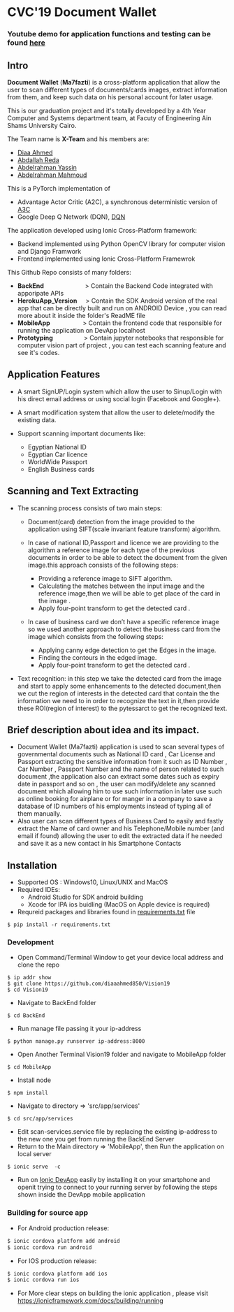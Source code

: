 # CVC'19 Document Wallet

### Youtube demo for application functions and testing can be found [here](https://www.google.com.eg) 

## Intro
**Document Wallet** (**Ma7fazti**) is a cross-platform application that allow the user to scan different types of documents/cards images, extract information from them, and keep such data on his personal account for later usage.

This is our graduation project and it's totally developed by a 4th Year Computer and Systems department team, at Facuty of Engineering Ain Shams University Cairo.

The Team name is **X-Team** and his members are:
- [Diaa Ahmed](https://github.com/diaaahmed850)
- [Abdallah Reda](https://github.com/AbdallahReda)
- [Abdelrahman Yassin](https://github.com/AbdelrahmanYassin)
- [Abdelrahman Mahmoud](https://github.com/AbdulrahmanMahmoud13)

This is a PyTorch implementation of
* Advantage Actor Critic (A2C), a synchronous deterministic version of [A3C](https://arxiv.org/pdf/1602.01783v1.pdf)
* Google Deep Q Network (DQN),  [DQN](https://arxiv.org/pdf/)



The application developed using Ionic Cross-Platform framework:
- Backend implemented using Python OpenCV library for computer vision and Django Framwork
- Frontend implemented using Ionic Cross-Platform Framewrok

This Github Repo consists of many folders:
- **BackEnd**&nbsp;&nbsp;&nbsp;&nbsp;&nbsp;&nbsp;&nbsp;&nbsp;&nbsp;&nbsp;&nbsp;&nbsp;&nbsp;&nbsp;&nbsp;&nbsp;&nbsp;&nbsp;&nbsp;&nbsp;&nbsp;&nbsp;&nbsp;&nbsp;> Contain the Backend Code integrated with apporipate APIs 
- **HerokuApp_Version**&nbsp;&nbsp;&nbsp;&nbsp;&nbsp;> Contain the SDK Android version of the real app that can be directly built and run on ANDROID Device , you can read more about it inside the folder's ReadME file
- **MobileApp**&nbsp;&nbsp;&nbsp;&nbsp;&nbsp;&nbsp;&nbsp;&nbsp;&nbsp;&nbsp;&nbsp;&nbsp;&nbsp;&nbsp;&nbsp;&nbsp;&nbsp;&nbsp;&nbsp;> Contain the frontend code that responsible for running the application on DevApp localhost
- **Prototyping**&nbsp;&nbsp;&nbsp;&nbsp;&nbsp;&nbsp;&nbsp;&nbsp;&nbsp;&nbsp;&nbsp;&nbsp;&nbsp;&nbsp;&nbsp;&nbsp;&nbsp;&nbsp;> Contain jupyter notebooks that responsible for computer vision part of project , you can test each scanning feature and see it's codes.

## Application Features
- A smart SignUP/Login system which allow the user to Sinup/Login with his direct email address or using social login (Facebook and Google+).

- A smart modification system that allow the user to delete/modify the existing data.

- Support scanning important documents like:
    - Egyptian National ID
    - Egyptian Car licence
    - WorldWide Passport
    - English Business cards

## Scanning and Text Extracting
- The scanning process consists of two main steps:
    - Document(card) detection from the image provided to the application using SIFT(scale invariant feature transform) algorithm.
    - In case of national ID,Passport and licence we are providing to the algorithm a reference image for each type of the previous documents in order to be able to detect the document from the given image.this approach consists of the following steps:
        - Providing a reference image to SIFT algorithm.
        - Calculating the matches between the input image and the reference image,then we will be able to get place of the card in the image .
        - Apply four-point transform to get the detected card .
        
    - In case of business card we don’t have a specific reference image so we used another approach to detect the business card from the image which consists from the following steps:
        - Applying canny edge detection to get the Edges in the image.
        - Finding the contours in the edged image.
        - Apply four-point transform to get the detected card .

- Text recognition: in this step we take the detected card from the image and start to apply some enhancements to the detected document,then we cut the region of interests in the detected card that contain the the information we need to in order to recognize the text in it,then provide these ROI(region of interest) to the pytessarct to get the recognized text.

## Brief description about idea and its impact.
- Document Wallet (Ma7fazti) application is used to scan several types of governmental documents such as National ID card , Car License and Passport extracting the sensitive information from it such as ID Number , Car Number , Passport Number and the name of person related to such document ,the application also can extract some dates such as expiry date in passport and so on , the user can modify/delete any scanned document which allowing him to use such information in later use such as online booking for airplane or for manger in a company to save a database of ID numbers of his employments instead of typing all of them manually.
- Also user can scan different types of Business Card to easily and fastly extract the Name of card owner and his Telephone/Mobile number (and email if found) allowing the user to edit the extracted data if he needed and save it as a new contact in his Smartphone Contacts  


## Installation
- Supported OS : Windows10, Linux/UNIX and MacOS
- Required IDEs:
    - Android Studio for SDK android building
    - Xcode for IPA ios buidling (MacOS on Apple device is required)
- Requreid packages and libraries found in [requirements.txt](https://github.com/diaaahmed850/Vision19/blob/master/requirements.txt) file
```
$ pip install -r requirements.txt
```

### Development
- Open Command/Terminal Window to get your device local address and clone the repo
```
$ ip addr show
$ git clone https://github.com/diaaahmed850/Vision19
$ cd Vision19
```
- Navigate to  BackEnd folder 
```
$ cd BackEnd
```
- Run manage file passing it your ip-address
```
$ python manage.py runserver ip-address:8000
```
- Open Another Terminal Vision19 folder and navigate to MobileApp folder
```
$ cd MobileApp
```
- Install node 
```
$ npm install
```
- Navigate to directory => 'src/app/services' 
```
$ cd src/app/services
```
- Edit scan-services.service file by replacing the existing ip-address to the new one you get from running the BackEnd Server
- Return to the Main directory => 'MobileApp', then Run the application on local server
```
$ ionic serve  -c
```
- Run on [Ionic DevApp](https://ionicframework.com/docs/appflow/devapp) easily by installing it on your smartphone and openit trying to connect to your running server by following the steps shown inside the DevApp mobile application


### Building for source app
- For Android production release:
```sh
$ ionic cordova platform add android 
$ ionic cordova run android
```
- For IOS production release:
```sh
$ ionic cordova platform add ios 
$ ionic cordova run ios
```
- For More clear steps on building the ionic application , please visit https://ionicframework.com/docs/building/running

